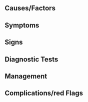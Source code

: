 
## Causes/Factors

## Symptoms

## Signs

## Diagnostic Tests

## Management

## Complications/red Flags
